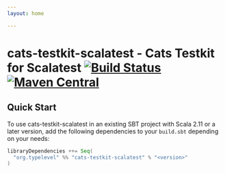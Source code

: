 ```yaml
---
layout: home

---
```


# cats-testkit-scalatest - Cats Testkit for Scalatest [![Build Status](https://travis-ci.org/typelevel/cats-testkit-scalatest.svg?branch=master)](https://travis-ci.org/typelevel/cats-testkit-scalatest) [![Maven Central](https://maven-badges.herokuapp.com/maven-central/org.typelevel/cats-testkit-scalatest_2.12/badge.svg)](https://maven-badges.herokuapp.com/maven-central/org.typelevel/cats-testkit-scalatest_2.12)

## Quick Start

To use cats-testkit-scalatest in an existing SBT project with Scala 2.11 or a later version, add the following dependencies to your
`build.sbt` depending on your needs:

```scala
libraryDependencies ++= Seq(
  "org.typelevel" %% "cats-testkit-scalatest" % "<version>"
)
```